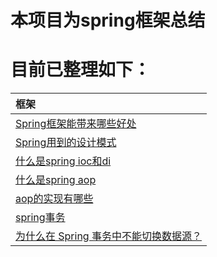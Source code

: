 # 本项目为spring框架总结
# 目前已整理如下：

|框架|
| :------ |
| [Spring框架能带来哪些好处](./springvirtue/README.MD)|
| [Spring用到的设计模式](./springdesign/README.MD)|
| [什么是spring ioc和di](./springdesign/README.MD)|
| [什么是spring aop](./aop/README.MD)|
| [aop的实现有哪些](./aopcarry/README.MD)|
| [spring事务](./springtransaction/README.MD)|
| [为什么在 Spring 事务中不能切换数据源？](./springdatasource/README.MD)|
